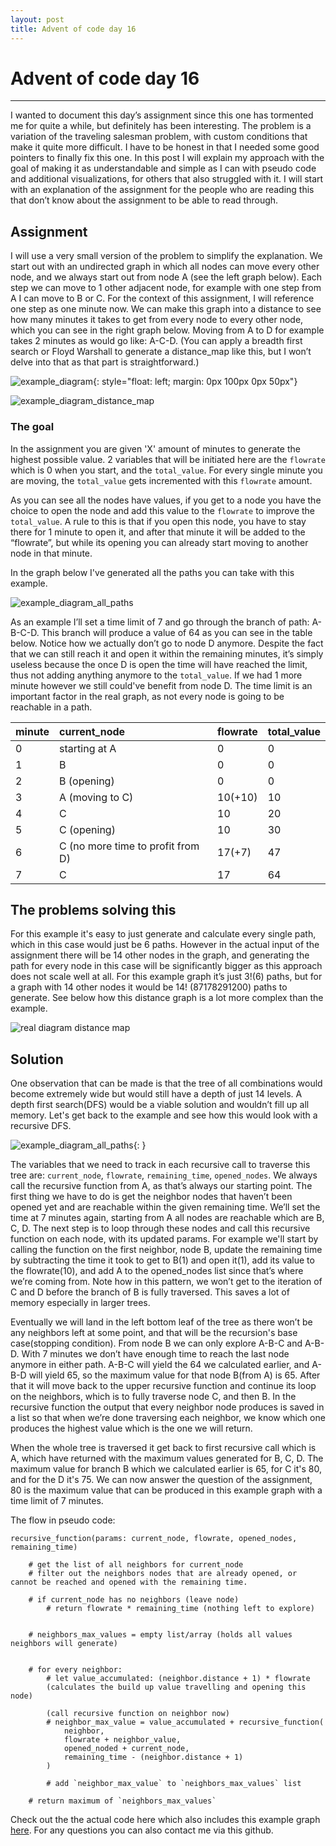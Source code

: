 ```yaml
---
layout: post
title: Advent of code day 16
---
```

# Advent of code day 16
---
I wanted to document this day’s assignment since this one has tormented me for quite a while, but definitely has been interesting. The problem is a variation of the traveling salesman problem, with custom conditions that make it quite more difficult. I have to be honest in that I needed some good pointers to finally fix this one. In this post I will explain my approach with the goal of making it as understandable and simple as I can with pseudo code and additional visualizations, for others that also struggled with it. I will start with an explanation of the assignment for the people who are reading this that don’t know about the assignment to be able to read through.

## Assignment
I will use a very small version of the problem to simplify the explanation. We start out with an undirected graph in which all nodes can move every other node, and we always start out from node A (see the left graph below). Each step we can move to 1 other adjacent node, for example with one step from A I can move to B or C. For the context of this assignment, I will reference one step as one minute now. We can make this graph into a distance to see how many minutes it takes to get from every node to every other node, which you can see in the right graph below. Moving from A to D for example takes 2 minutes as would go like: A-C-D. (You can apply a breadth first search or Floyd Warshall to generate a distance_map like this, but I won’t delve into that as that part is straightforward.)
<br/>


![example_diagram]({{site.url}}/assets/images/aoc2022_day16/example_diagram_1.svg){: style="float: left; margin: 0px 100px 0px 50px"}

![example_diagram_distance_map]({{site.url}}/assets/images/aoc2022_day16/example_diagram_2.svg)

### The goal
In the assignment you are given 'X' amount of minutes to generate the highest possible value. 2 variables that will be initiated here are the `flowrate` which is 0 when you start, and the `total_value`. For every single minute you are moving, the `total_value` gets incremented with this `flowrate` amount.

As you can see all the nodes have values, if you get to a node you have the choice to open the node and add this value to the `flowrate` to improve the `total_value`. A rule to this is that if you open this node, you have to stay there for 1 minute to open it, and after that minute it will be added to the “flowrate”, but while its opening you can already start moving to another node in that minute.

In the graph below I've generated all the paths you can take with this example.

![example_diagram_all_paths]({{site.url}}/assets/images/aoc2022_day16/example_diagram_3.svg)

As an example I’ll set a time limit of 7 and go through the branch of path: A-B-C-D. This branch will produce a value of 64 as you can see in the table below. Notice how we actually don’t go to node D anymore. Despite the fact that we can still reach it and open it within the remaining minutes, it’s simply useless because the once D is open the time will have reached the limit, thus not adding anything anymore to the `total_value`. If we had 1 more minute however we still could've benefit from node D. The time limit is an important factor in the real graph, as not every node is going to be reachable in a path.


|minute|current_node|flowrate|total_value|
|:---|:---|:---|:---|
|0| starting at A|0|0|
|1| B |0|0|
|2| B (opening)|0|0|
|3| A (moving to C)|10(+10)|10|
|4| C |10|20|
|5| C (opening)|10|30|
|6| C (no more time to profit from D)|17(+7)|47|
|7| C |17|64|

## The problems solving this
For this example it's easy to just generate and calculate every single path, which in this case would just be 6 paths. However in the actual input of the assignment there will be 14 other nodes in the graph, and generating the path for every node in this case will be significantly bigger as this approach does not scale well at all. For this example graph it’s just 3!(6) paths, but for a graph with 14 other nodes it would be 14! (87178291200) paths to generate. See below how this distance graph is a lot more complex than the example.

![real diagram distance map]({{site.url}}/assets/images/aoc2022_day16/real_diagram.svg)

## Solution
One observation that can be made is that the tree of all combinations would become extremely wide but would still have a depth of just 14 levels. A depth first search(DFS) would be a viable solution and wouldn’t fill up all memory. Let's get back to the example and see how this would look with a recursive DFS.

![example_diagram_all_paths]({{site.url}}/assets/images/aoc2022_day16/example_diagram_3.svg){: }

The variables that we need to track in each recursive call to traverse this tree are: `current_node`, `flowrate`, `remaining_time`, `opened_nodes`. We always call the recursive function from A, as that’s always our starting point. The first thing we have to do is get the neighbor nodes that haven’t been opened yet and are reachable within the given remaining time. We’ll set the time at 7 minutes again, starting from A all nodes are reachable which are B, C, D. The next step is to loop through these nodes and call this recursive function on each node, with its updated params. For example we'll start by calling the function on the first neighbor, node B, update the remaining time by subtracting the time it took to get to B(1) and open it(1), add its value to the flowrate(10), and add A to the opened_nodes list since that’s where we’re coming from. Note how in this pattern, we won’t get to the iteration of C and D before the branch of B is fully traversed. This saves a lot of memory especially in larger trees.

Eventually we will land in the left bottom leaf of the tree as there won’t be any neighbors left at some point, and that will be the recursion's base case(stopping condition). From node B we can only explore A-B-C and A-B-D. With 7 minutes we don’t have enough time to reach the last node anymore in either path. A-B-C will yield the 64 we calculated earlier, and A-B-D will yield 65, so the maximum value for that node B(from A) is 65. After that it will move back to the upper recursive function and continue its loop on the neighbors, which is to fully traverse node C, and then B. In the recursive function the output that every neighbor node produces is saved in a list so that when we’re done traversing each neighbor, we know which one produces the highest value which is the one we will return.

When the whole tree is traversed it get back to first recursive call which is A, which have returned with the maximum values generated for B, C, D. The maximum value for branch B which we calculated earlier is 65, for C it's 80, and for the D it's 75. We can now answer the question of the assignment, 80 is the maximum value that can be produced in this example graph with a time limit of 7 minutes.

The flow in pseudo code:
```
recursive_function(params: current_node, flowrate, opened_nodes, remaining_time)
	
    # get the list of all neighbors for current_node
    # filter out the neighbors nodes that are already opened, or cannot be reached and opened with the remaining time.
	
    # if current_node has no neighbors (leave node)
	    # return flowrate * remaining_time (nothing left to explore)


    # neighbors_max_values = empty list/array (holds all values neighbors will generate)


    # for every neighbor:
        # let value_accumulated: (neighbor.distance + 1) * flowrate
        (calculates the build up value travelling and opening this node)

        (call recursive function on neighbor now)    
        # neighbor_max_value = value_accumulated + recursive_function(
            neighbor,
            flowrate + neighbor_value,
            opened_noded + current_node,
            remaining_time - (neighbor.distance + 1)
        )

        # add `neighbor_max_value` to `neighbors_max_values` list

    # return maximum of `neighbors_max_values`
```

Check out the the actual code here which also includes this example graph [here](https://github.com/satrya070/aoc2022/blob/main/day_16.py). For any questions you can also contact me via this github.